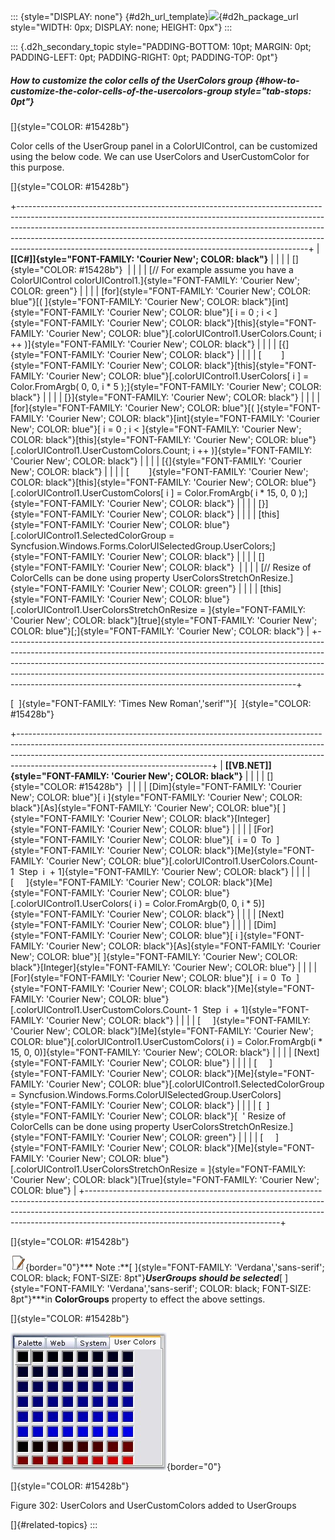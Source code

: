 ::: {style="DISPLAY: none"}
[](ms-xhelp:///?Id=d2h_url_template){#d2h_url_template}![](!package_url!){#d2h_package_url style="WIDTH: 0px; DISPLAY: none; HEIGHT: 0px"}
:::

::: {.d2h_secondary_topic style="PADDING-BOTTOM: 10pt; MARGIN: 0pt; PADDING-LEFT: 0pt; PADDING-RIGHT: 0pt; PADDING-TOP: 0pt"}
##### How to customize the color cells of the UserColors group {#how-to-customize-the-color-cells-of-the-usercolors-group style="tab-stops: 0pt"}

[]{style="COLOR: #15428b"} 

Color cells of the UserGroup panel in a ColorUIControl, can be customized using the below code. We can use UserColors and UserCustomColor for this purpose.

[]{style="COLOR: #15428b"} 

+------------------------------------------------------------------------------------------------------------------------------------------------------------------------------------------------------------------------------------------------------------------------------------------------------------------------------------------------------------------------------------------------+
| **[\[C#\]]{style="FONT-FAMILY: 'Courier New'; COLOR: black"}**                                                                                                                                                                                                                                                                                                                                 |
|                                                                                                                                                                                                                                                                                                                                                                                                |
| []{style="COLOR: #15428b"}                                                                                                                                                                                                                                                                                                                                                                     |
|                                                                                                                                                                                                                                                                                                                                                                                                |
| [// For example assume you have a ColorUIControl colorUIControl1.]{style="FONT-FAMILY: 'Courier New'; COLOR: green"}                                                                                                                                                                                                                                                                           |
|                                                                                                                                                                                                                                                                                                                                                                                                |
| [for]{style="FONT-FAMILY: 'Courier New'; COLOR: blue"}[( ]{style="FONT-FAMILY: 'Courier New'; COLOR: black"}[int]{style="FONT-FAMILY: 'Courier New'; COLOR: blue"}[ i = 0 ; i \< ]{style="FONT-FAMILY: 'Courier New'; COLOR: black"}[this]{style="FONT-FAMILY: 'Courier New'; COLOR: blue"}[.colorUIControl1.UserColors.Count; i ++ )]{style="FONT-FAMILY: 'Courier New'; COLOR: black"}       |
|                                                                                                                                                                                                                                                                                                                                                                                                |
| [{]{style="FONT-FAMILY: 'Courier New'; COLOR: black"}                                                                                                                                                                                                                                                                                                                                          |
|                                                                                                                                                                                                                                                                                                                                                                                                |
| [        ]{style="FONT-FAMILY: 'Courier New'; COLOR: black"}[this]{style="FONT-FAMILY: 'Courier New'; COLOR: blue"}[.colorUIControl1.UserColors\[ i \] = Color.FromArgb( 0, 0, i \* 5 );]{style="FONT-FAMILY: 'Courier New'; COLOR: black"}                                                                                                                                                    |
|                                                                                                                                                                                                                                                                                                                                                                                                |
| [}]{style="FONT-FAMILY: 'Courier New'; COLOR: black"}                                                                                                                                                                                                                                                                                                                                          |
|                                                                                                                                                                                                                                                                                                                                                                                                |
| [for]{style="FONT-FAMILY: 'Courier New'; COLOR: blue"}[( ]{style="FONT-FAMILY: 'Courier New'; COLOR: black"}[int]{style="FONT-FAMILY: 'Courier New'; COLOR: blue"}[ i = 0 ; i \< ]{style="FONT-FAMILY: 'Courier New'; COLOR: black"}[this]{style="FONT-FAMILY: 'Courier New'; COLOR: blue"}[.colorUIControl1.UserCustomColors.Count; i ++ )]{style="FONT-FAMILY: 'Courier New'; COLOR: black"} |
|                                                                                                                                                                                                                                                                                                                                                                                                |
| [{]{style="FONT-FAMILY: 'Courier New'; COLOR: black"}                                                                                                                                                                                                                                                                                                                                          |
|                                                                                                                                                                                                                                                                                                                                                                                                |
| [        ]{style="FONT-FAMILY: 'Courier New'; COLOR: black"}[this]{style="FONT-FAMILY: 'Courier New'; COLOR: blue"}[.colorUIControl1.UserCustomColors\[ i \] = Color.FromArgb( i \* 15, 0, 0 );]{style="FONT-FAMILY: 'Courier New'; COLOR: black"}                                                                                                                                             |
|                                                                                                                                                                                                                                                                                                                                                                                                |
| [}]{style="FONT-FAMILY: 'Courier New'; COLOR: black"}                                                                                                                                                                                                                                                                                                                                          |
|                                                                                                                                                                                                                                                                                                                                                                                                |
| [this]{style="FONT-FAMILY: 'Courier New'; COLOR: blue"}[.colorUIControl1.SelectedColorGroup = Syncfusion.Windows.Forms.ColorUISelectedGroup.UserColors;]{style="FONT-FAMILY: 'Courier New'; COLOR: black"}                                                                                                                                                                                     |
|                                                                                                                                                                                                                                                                                                                                                                                                |
| []{style="FONT-FAMILY: 'Courier New'; COLOR: black"}                                                                                                                                                                                                                                                                                                                                           |
|                                                                                                                                                                                                                                                                                                                                                                                                |
| [// Resize of ColorCells can be done using property UserColorsStretchOnResize.]{style="FONT-FAMILY: 'Courier New'; COLOR: green"}                                                                                                                                                                                                                                                              |
|                                                                                                                                                                                                                                                                                                                                                                                                |
| [this]{style="FONT-FAMILY: 'Courier New'; COLOR: blue"}[.colorUIControl1.UserColorsStretchOnResize = ]{style="FONT-FAMILY: 'Courier New'; COLOR: black"}[true]{style="FONT-FAMILY: 'Courier New'; COLOR: blue"}[;]{style="FONT-FAMILY: 'Courier New'; COLOR: black"}                                                                                                                           |
+------------------------------------------------------------------------------------------------------------------------------------------------------------------------------------------------------------------------------------------------------------------------------------------------------------------------------------------------------------------------------------------------+

[  ]{style="FONT-FAMILY: 'Times New Roman','serif'"}[  ]{style="COLOR: #15428b"}

+------------------------------------------------------------------------------------------------------------------------------------------------------------------------------------------------------------------------------------------------------------------------------------------+
| **[\[VB.NET\]]{style="FONT-FAMILY: 'Courier New'; COLOR: black"}**                                                                                                                                                                                                                       |
|                                                                                                                                                                                                                                                                                          |
| []{style="COLOR: #15428b"}                                                                                                                                                                                                                                                               |
|                                                                                                                                                                                                                                                                                          |
| [Dim]{style="FONT-FAMILY: 'Courier New'; COLOR: blue"}[ i ]{style="FONT-FAMILY: 'Courier New'; COLOR: black"}[As]{style="FONT-FAMILY: 'Courier New'; COLOR: blue"}[ ]{style="FONT-FAMILY: 'Courier New'; COLOR: black"}[Integer]{style="FONT-FAMILY: 'Courier New'; COLOR: blue"}        |
|                                                                                                                                                                                                                                                                                          |
| [For]{style="FONT-FAMILY: 'Courier New'; COLOR: blue"}[  i = 0  To  ]{style="FONT-FAMILY: 'Courier New'; COLOR: black"}[Me]{style="FONT-FAMILY: 'Courier New'; COLOR: blue"}[.colorUIControl1.UserColors.Count- 1  Step  i  + 1]{style="FONT-FAMILY: 'Courier New'; COLOR: black"}       |
|                                                                                                                                                                                                                                                                                          |
| [     ]{style="FONT-FAMILY: 'Courier New'; COLOR: black"}[Me]{style="FONT-FAMILY: 'Courier New'; COLOR: blue"}[.colorUIControl1.UserColors( i ) = Color.FromArgb(0, 0, i \* 5)]{style="FONT-FAMILY: 'Courier New'; COLOR: black"}                                                        |
|                                                                                                                                                                                                                                                                                          |
| [Next]{style="FONT-FAMILY: 'Courier New'; COLOR: blue"}                                                                                                                                                                                                                                  |
|                                                                                                                                                                                                                                                                                          |
| [Dim]{style="FONT-FAMILY: 'Courier New'; COLOR: blue"}[ i ]{style="FONT-FAMILY: 'Courier New'; COLOR: black"}[As]{style="FONT-FAMILY: 'Courier New'; COLOR: blue"}[ ]{style="FONT-FAMILY: 'Courier New'; COLOR: black"}[Integer]{style="FONT-FAMILY: 'Courier New'; COLOR: blue"}        |
|                                                                                                                                                                                                                                                                                          |
| [For]{style="FONT-FAMILY: 'Courier New'; COLOR: blue"}[  i = 0  To  ]{style="FONT-FAMILY: 'Courier New'; COLOR: black"}[Me]{style="FONT-FAMILY: 'Courier New'; COLOR: blue"}[.colorUIControl1.UserCustomColors.Count- 1  Step  i  + 1]{style="FONT-FAMILY: 'Courier New'; COLOR: black"} |
|                                                                                                                                                                                                                                                                                          |
| [     ]{style="FONT-FAMILY: 'Courier New'; COLOR: black"}[Me]{style="FONT-FAMILY: 'Courier New'; COLOR: blue"}[.colorUIControl1.UserCustomColors( i ) = Color.FromArgb(i \* 15, 0, 0)]{style="FONT-FAMILY: 'Courier New'; COLOR: black"}                                                 |
|                                                                                                                                                                                                                                                                                          |
| [Next]{style="FONT-FAMILY: 'Courier New'; COLOR: blue"}                                                                                                                                                                                                                                  |
|                                                                                                                                                                                                                                                                                          |
| [     ]{style="FONT-FAMILY: 'Courier New'; COLOR: black"}[Me]{style="FONT-FAMILY: 'Courier New'; COLOR: blue"}[.colorUIControl1.SelectedColorGroup = Syncfusion.Windows.Forms.ColorUISelectedGroup.UserColors]{style="FONT-FAMILY: 'Courier New'; COLOR: black"}                         |
|                                                                                                                                                                                                                                                                                          |
| [  ]{style="FONT-FAMILY: 'Courier New'; COLOR: black"}[  \' Resize of ColorCells can be done using property UserColorsStretchOnResize.]{style="FONT-FAMILY: 'Courier New'; COLOR: green"}                                                                                                |
|                                                                                                                                                                                                                                                                                          |
| [     ]{style="FONT-FAMILY: 'Courier New'; COLOR: black"}[Me]{style="FONT-FAMILY: 'Courier New'; COLOR: blue"}[.colorUIControl1.UserColorsStretchOnResize = ]{style="FONT-FAMILY: 'Courier New'; COLOR: black"}[True]{style="FONT-FAMILY: 'Courier New'; COLOR: blue"}                   |
+------------------------------------------------------------------------------------------------------------------------------------------------------------------------------------------------------------------------------------------------------------------------------------------+

[]{style="COLOR: #15428b"} 

![](ImagesExt/image76_1.jpg){border="0"}*** Note :**[ ]{style="FONT-FAMILY: 'Verdana','sans-serif'; COLOR: black; FONT-SIZE: 8pt"}***UserGroups should be selected***[ ]{style="FONT-FAMILY: 'Verdana','sans-serif'; COLOR: black; FONT-SIZE: 8pt"}***in **ColorGroups** property to effect the above settings.

[]{style="COLOR: #15428b"} 

![](ImagesExt/image76_300.jpg){border="0"}

[]{style="COLOR: #15428b"} 

Figure 302: UserColors and UserCustomColors added to UserGroups

[]{#related-topics}
:::
